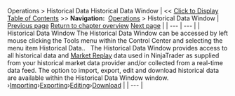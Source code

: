 ﻿
Operations > Historical Data
Historical Data Window
| << [Click to Display Table of Contents](historical_data_manager.md) >> **Navigation:**     [Operations](operations-1.md) > Historical Data Window | [Previous page](window-linking-fx-correlation-1.md) [Return to chapter overview](operations-1.md) [Next page](loading_historical_data-1.md) |
| --- | --- |
| Historical Data Window The Historical Data Window can be accessed by left mouse clicking the Tools menu within the Control Center and selecting the menu item Historical Data..   The Historical Data Window provides access to all historical data and [Market Replay](playback-1.md) data used in NinjaTrader as supplied from your historical market data provider and/or collected from a real-time data feed. The option to import, export, edit and download historical data are available within the Historical Data Window window.   ›[Importing](importing-1.md)›[Exporting](exporting-1.md)›[Editing](editing-1.md)›[Download](download-1.md) |
| --- |

